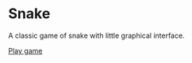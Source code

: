 # Snake
A classic game of snake with little graphical interface.

[Play game](https://blankode.eu/proj/snake)
